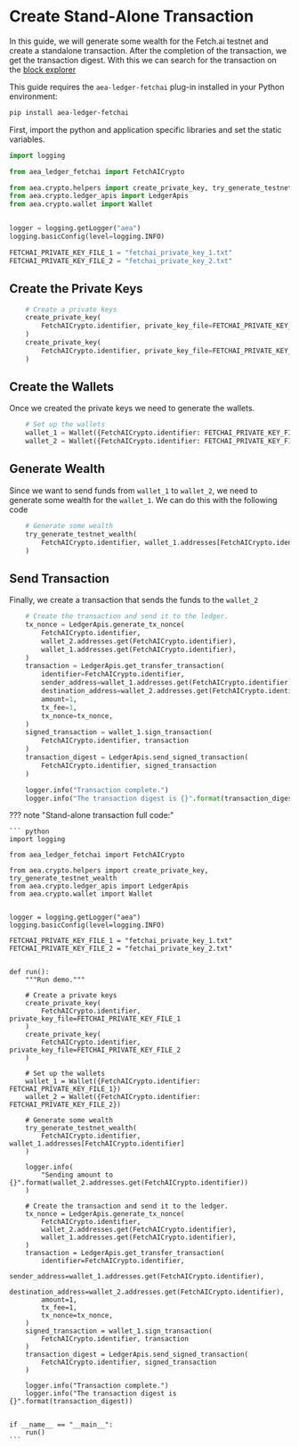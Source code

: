 # Create Stand-Alone Transaction

In this guide, we will generate some wealth for the Fetch.ai testnet and create a standalone transaction. After the completion of the transaction, we get the transaction digest. With this we can search for the transaction on the <a href='https://explore-dorado.fetch.ai/' target="_blank">block explorer</a>

This guide requires the `aea-ledger-fetchai` plug-in installed in your Python environment:

``` bash
pip install aea-ledger-fetchai
```

First, import the python and application specific libraries and set the static variables.

``` python
import logging

from aea_ledger_fetchai import FetchAICrypto

from aea.crypto.helpers import create_private_key, try_generate_testnet_wealth
from aea.crypto.ledger_apis import LedgerApis
from aea.crypto.wallet import Wallet


logger = logging.getLogger("aea")
logging.basicConfig(level=logging.INFO)

FETCHAI_PRIVATE_KEY_FILE_1 = "fetchai_private_key_1.txt"
FETCHAI_PRIVATE_KEY_FILE_2 = "fetchai_private_key_2.txt"
```

## Create the Private Keys

``` python
    # Create a private keys
    create_private_key(
        FetchAICrypto.identifier, private_key_file=FETCHAI_PRIVATE_KEY_FILE_1
    )
    create_private_key(
        FetchAICrypto.identifier, private_key_file=FETCHAI_PRIVATE_KEY_FILE_2
    )
```

## Create the Wallets

Once we created the private keys we need to generate the wallets.

``` python
    # Set up the wallets
    wallet_1 = Wallet({FetchAICrypto.identifier: FETCHAI_PRIVATE_KEY_FILE_1})
    wallet_2 = Wallet({FetchAICrypto.identifier: FETCHAI_PRIVATE_KEY_FILE_2})
```

## Generate Wealth

Since we want to send funds from `wallet_1` to `wallet_2`, we need to generate some wealth for the `wallet_1`. We can
do this with the following code

``` python
    # Generate some wealth
    try_generate_testnet_wealth(
        FetchAICrypto.identifier, wallet_1.addresses[FetchAICrypto.identifier]
    )
```

## Send Transaction

Finally, we create a transaction that sends the funds to the `wallet_2`

``` python
    # Create the transaction and send it to the ledger.
    tx_nonce = LedgerApis.generate_tx_nonce(
        FetchAICrypto.identifier,
        wallet_2.addresses.get(FetchAICrypto.identifier),
        wallet_1.addresses.get(FetchAICrypto.identifier),
    )
    transaction = LedgerApis.get_transfer_transaction(
        identifier=FetchAICrypto.identifier,
        sender_address=wallet_1.addresses.get(FetchAICrypto.identifier),
        destination_address=wallet_2.addresses.get(FetchAICrypto.identifier),
        amount=1,
        tx_fee=1,
        tx_nonce=tx_nonce,
    )
    signed_transaction = wallet_1.sign_transaction(
        FetchAICrypto.identifier, transaction
    )
    transaction_digest = LedgerApis.send_signed_transaction(
        FetchAICrypto.identifier, signed_transaction
    )

    logger.info("Transaction complete.")
    logger.info("The transaction digest is {}".format(transaction_digest))
```

??? note "Stand-alone transaction full code:"

    ``` python
    import logging

    from aea_ledger_fetchai import FetchAICrypto
    
    from aea.crypto.helpers import create_private_key, try_generate_testnet_wealth
    from aea.crypto.ledger_apis import LedgerApis
    from aea.crypto.wallet import Wallet
    
    
    logger = logging.getLogger("aea")
    logging.basicConfig(level=logging.INFO)
    
    FETCHAI_PRIVATE_KEY_FILE_1 = "fetchai_private_key_1.txt"
    FETCHAI_PRIVATE_KEY_FILE_2 = "fetchai_private_key_2.txt"
    
    
    def run():
        """Run demo."""
    
        # Create a private keys
        create_private_key(
            FetchAICrypto.identifier, private_key_file=FETCHAI_PRIVATE_KEY_FILE_1
        )
        create_private_key(
            FetchAICrypto.identifier, private_key_file=FETCHAI_PRIVATE_KEY_FILE_2
        )
    
        # Set up the wallets
        wallet_1 = Wallet({FetchAICrypto.identifier: FETCHAI_PRIVATE_KEY_FILE_1})
        wallet_2 = Wallet({FetchAICrypto.identifier: FETCHAI_PRIVATE_KEY_FILE_2})
    
        # Generate some wealth
        try_generate_testnet_wealth(
            FetchAICrypto.identifier, wallet_1.addresses[FetchAICrypto.identifier]
        )
    
        logger.info(
            "Sending amount to {}".format(wallet_2.addresses.get(FetchAICrypto.identifier))
        )
    
        # Create the transaction and send it to the ledger.
        tx_nonce = LedgerApis.generate_tx_nonce(
            FetchAICrypto.identifier,
            wallet_2.addresses.get(FetchAICrypto.identifier),
            wallet_1.addresses.get(FetchAICrypto.identifier),
        )
        transaction = LedgerApis.get_transfer_transaction(
            identifier=FetchAICrypto.identifier,
            sender_address=wallet_1.addresses.get(FetchAICrypto.identifier),
            destination_address=wallet_2.addresses.get(FetchAICrypto.identifier),
            amount=1,
            tx_fee=1,
            tx_nonce=tx_nonce,
        )
        signed_transaction = wallet_1.sign_transaction(
            FetchAICrypto.identifier, transaction
        )
        transaction_digest = LedgerApis.send_signed_transaction(
            FetchAICrypto.identifier, signed_transaction
        )
    
        logger.info("Transaction complete.")
        logger.info("The transaction digest is {}".format(transaction_digest))
    
    
    if __name__ == "__main__":
        run()
    ```
